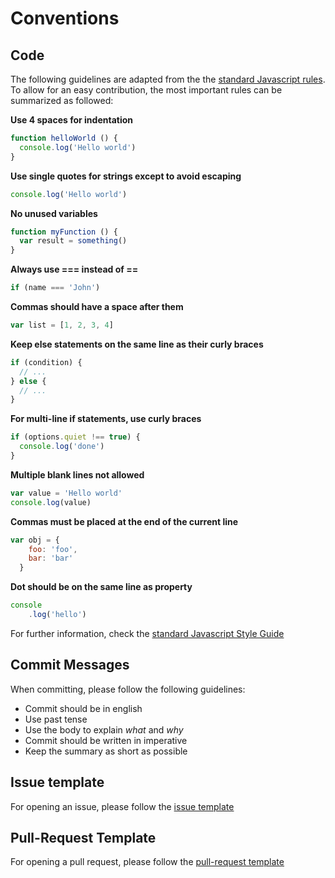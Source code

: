 # Conventions
## Code 

The following guidelines are adapted from the the [standard Javascript rules](https://standardjs.com/rules.html).
To allow for an easy contribution, the most important rules can be summarized as followed:

**Use 4 spaces for indentation**
```js
function helloWorld () {
  console.log('Hello world')
}
```

**Use single quotes for strings except to avoid escaping**
```js
console.log('Hello world')
```

**No unused variables**
```js
function myFunction () {
  var result = something()   
}
```

**Always use === instead of ==**
```js
if (name === 'John')
```

**Commas should have a space after them**
```js
var list = [1, 2, 3, 4]
```

**Keep else statements on the same line as their curly braces**
```js
if (condition) {
  // ...
} else {
  // ...
}
```

**For multi-line if statements, use curly braces**
```js
if (options.quiet !== true) {
  console.log('done')
}
```

**Multiple blank lines not allowed**
```js
var value = 'Hello world'
console.log(value)
```

**Commas must be placed at the end of the current line**
```js
var obj = {
    foo: 'foo',
    bar: 'bar'   
  }
```

**Dot should be on the same line as property**
```js
console
    .log('hello')
```

For further information, check the [standard Javascript Style Guide](https://standardjs.com/rules.html)

## Commit Messages
When committing, please follow the following guidelines:

* Commit should be in english
* Use past tense
* Use the body to explain _what_ and _why_ 
* Commit should be written in imperative
* Keep the summary as short as possible

## Issue template

For opening an issue, please follow the [issue template](https://github.com/mi-classroom/mi-web-technologien-beiboot-ss2020-Dominikdeimel/blob/master/docs/issue_template.md)

## Pull-Request Template

For opening a pull request, please follow the [pull-request template](https://github.com/mi-classroom/mi-web-technologien-beiboot-ss2020-Dominikdeimel/blob/master/docs/pull_request_template.md)
